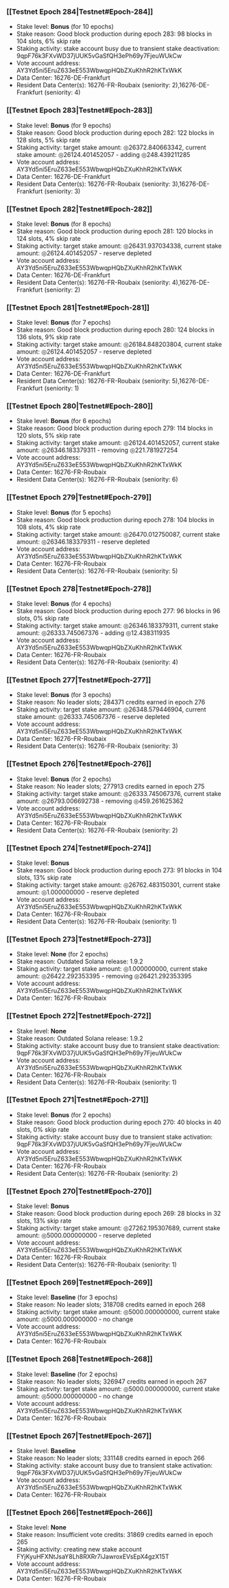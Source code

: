 ### [[Testnet Epoch 284|Testnet#Epoch-284]]
* Stake level: **Bonus** (for 10 epochs)
* Stake reason: Good block production during epoch 283: 98 blocks in 104 slots, 6% skip rate
* Staking activity: stake account busy due to transient stake deactivation: 9qpF76k3FXvWD37jUUK5vGaSfQH3ePh69y7FjeuWUkCw
* Vote account address: AY3Yd5ni5EruZ633eE553WbwqpHQbZXuKhhR2hKTxWkK
* Data Center: 16276-DE-Frankfurt
* Resident Data Center(s): 16276-FR-Roubaix (seniority: 2),16276-DE-Frankfurt (seniority: 4)
### [[Testnet Epoch 283|Testnet#Epoch-283]]
* Stake level: **Bonus** (for 9 epochs)
* Stake reason: Good block production during epoch 282: 122 blocks in 128 slots, 5% skip rate
* Staking activity: target stake amount: ◎26372.840663342, current stake amount: ◎26124.401452057 - adding ◎248.439211285
* Vote account address: AY3Yd5ni5EruZ633eE553WbwqpHQbZXuKhhR2hKTxWkK
* Data Center: 16276-DE-Frankfurt
* Resident Data Center(s): 16276-FR-Roubaix (seniority: 3),16276-DE-Frankfurt (seniority: 3)
### [[Testnet Epoch 282|Testnet#Epoch-282]]
* Stake level: **Bonus** (for 8 epochs)
* Stake reason: Good block production during epoch 281: 120 blocks in 124 slots, 4% skip rate
* Staking activity: target stake amount: ◎26431.937034338, current stake amount: ◎26124.401452057 - reserve depleted
* Vote account address: AY3Yd5ni5EruZ633eE553WbwqpHQbZXuKhhR2hKTxWkK
* Data Center: 16276-DE-Frankfurt
* Resident Data Center(s): 16276-FR-Roubaix (seniority: 4),16276-DE-Frankfurt (seniority: 2)
### [[Testnet Epoch 281|Testnet#Epoch-281]]
* Stake level: **Bonus** (for 7 epochs)
* Stake reason: Good block production during epoch 280: 124 blocks in 136 slots, 9% skip rate
* Staking activity: target stake amount: ◎26184.848203804, current stake amount: ◎26124.401452057 - reserve depleted
* Vote account address: AY3Yd5ni5EruZ633eE553WbwqpHQbZXuKhhR2hKTxWkK
* Data Center: 16276-DE-Frankfurt
* Resident Data Center(s): 16276-FR-Roubaix (seniority: 5),16276-DE-Frankfurt (seniority: 1)
### [[Testnet Epoch 280|Testnet#Epoch-280]]
* Stake level: **Bonus** (for 6 epochs)
* Stake reason: Good block production during epoch 279: 114 blocks in 120 slots, 5% skip rate
* Staking activity: target stake amount: ◎26124.401452057, current stake amount: ◎26346.183379311 - removing ◎221.781927254
* Vote account address: AY3Yd5ni5EruZ633eE553WbwqpHQbZXuKhhR2hKTxWkK
* Data Center: 16276-FR-Roubaix
* Resident Data Center(s): 16276-FR-Roubaix (seniority: 6)
### [[Testnet Epoch 279|Testnet#Epoch-279]]
* Stake level: **Bonus** (for 5 epochs)
* Stake reason: Good block production during epoch 278: 104 blocks in 108 slots, 4% skip rate
* Staking activity: target stake amount: ◎26470.012750087, current stake amount: ◎26346.183379311 - reserve depleted
* Vote account address: AY3Yd5ni5EruZ633eE553WbwqpHQbZXuKhhR2hKTxWkK
* Data Center: 16276-FR-Roubaix
* Resident Data Center(s): 16276-FR-Roubaix (seniority: 5)
### [[Testnet Epoch 278|Testnet#Epoch-278]]
* Stake level: **Bonus** (for 4 epochs)
* Stake reason: Good block production during epoch 277: 96 blocks in 96 slots, 0% skip rate
* Staking activity: target stake amount: ◎26346.183379311, current stake amount: ◎26333.745067376 - adding ◎12.438311935
* Vote account address: AY3Yd5ni5EruZ633eE553WbwqpHQbZXuKhhR2hKTxWkK
* Data Center: 16276-FR-Roubaix
* Resident Data Center(s): 16276-FR-Roubaix (seniority: 4)
### [[Testnet Epoch 277|Testnet#Epoch-277]]
* Stake level: **Bonus** (for 3 epochs)
* Stake reason: No leader slots; 284371 credits earned in epoch 276
* Staking activity: target stake amount: ◎26348.579446904, current stake amount: ◎26333.745067376 - reserve depleted
* Vote account address: AY3Yd5ni5EruZ633eE553WbwqpHQbZXuKhhR2hKTxWkK
* Data Center: 16276-FR-Roubaix
* Resident Data Center(s): 16276-FR-Roubaix (seniority: 3)
### [[Testnet Epoch 276|Testnet#Epoch-276]]
* Stake level: **Bonus** (for 2 epochs)
* Stake reason: No leader slots; 277913 credits earned in epoch 275
* Staking activity: target stake amount: ◎26333.745067376, current stake amount: ◎26793.006692738 - removing ◎459.261625362
* Vote account address: AY3Yd5ni5EruZ633eE553WbwqpHQbZXuKhhR2hKTxWkK
* Data Center: 16276-FR-Roubaix
* Resident Data Center(s): 16276-FR-Roubaix (seniority: 2)
### [[Testnet Epoch 274|Testnet#Epoch-274]]
* Stake level: **Bonus**
* Stake reason: Good block production during epoch 273: 91 blocks in 104 slots, 13% skip rate
* Staking activity: target stake amount: ◎26762.483150301, current stake amount: ◎1.000000000 - reserve depleted
* Vote account address: AY3Yd5ni5EruZ633eE553WbwqpHQbZXuKhhR2hKTxWkK
* Data Center: 16276-FR-Roubaix
* Resident Data Center(s): 16276-FR-Roubaix (seniority: 1)
### [[Testnet Epoch 273|Testnet#Epoch-273]]
* Stake level: **None** (for 2 epochs)
* Stake reason: Outdated Solana release: 1.9.2
* Staking activity: target stake amount: ◎1.000000000, current stake amount: ◎26422.292353395 - removing ◎26421.292353395
* Vote account address: AY3Yd5ni5EruZ633eE553WbwqpHQbZXuKhhR2hKTxWkK
* Data Center: 16276-FR-Roubaix
### [[Testnet Epoch 272|Testnet#Epoch-272]]
* Stake level: **None**
* Stake reason: Outdated Solana release: 1.9.2
* Staking activity: stake account busy due to transient stake deactivation: 9qpF76k3FXvWD37jUUK5vGaSfQH3ePh69y7FjeuWUkCw
* Vote account address: AY3Yd5ni5EruZ633eE553WbwqpHQbZXuKhhR2hKTxWkK
* Data Center: 16276-FR-Roubaix
* Resident Data Center(s): 16276-FR-Roubaix (seniority: 1)
### [[Testnet Epoch 271|Testnet#Epoch-271]]
* Stake level: **Bonus** (for 2 epochs)
* Stake reason: Good block production during epoch 270: 40 blocks in 40 slots, 0% skip rate
* Staking activity: stake account busy due to transient stake activation: 9qpF76k3FXvWD37jUUK5vGaSfQH3ePh69y7FjeuWUkCw
* Vote account address: AY3Yd5ni5EruZ633eE553WbwqpHQbZXuKhhR2hKTxWkK
* Data Center: 16276-FR-Roubaix
* Resident Data Center(s): 16276-FR-Roubaix (seniority: 2)
### [[Testnet Epoch 270|Testnet#Epoch-270]]
* Stake level: **Bonus**
* Stake reason: Good block production during epoch 269: 28 blocks in 32 slots, 13% skip rate
* Staking activity: target stake amount: ◎27262.195307689, current stake amount: ◎5000.000000000 - reserve depleted
* Vote account address: AY3Yd5ni5EruZ633eE553WbwqpHQbZXuKhhR2hKTxWkK
* Data Center: 16276-FR-Roubaix
* Resident Data Center(s): 16276-FR-Roubaix (seniority: 1)
### [[Testnet Epoch 269|Testnet#Epoch-269]]
* Stake level: **Baseline** (for 3 epochs)
* Stake reason: No leader slots; 318708 credits earned in epoch 268
* Staking activity: target stake amount: ◎5000.000000000, current stake amount: ◎5000.000000000 - no change
* Vote account address: AY3Yd5ni5EruZ633eE553WbwqpHQbZXuKhhR2hKTxWkK
* Data Center: 16276-FR-Roubaix
### [[Testnet Epoch 268|Testnet#Epoch-268]]
* Stake level: **Baseline** (for 2 epochs)
* Stake reason: No leader slots; 326947 credits earned in epoch 267
* Staking activity: target stake amount: ◎5000.000000000, current stake amount: ◎5000.000000000 - no change
* Vote account address: AY3Yd5ni5EruZ633eE553WbwqpHQbZXuKhhR2hKTxWkK
* Data Center: 16276-FR-Roubaix
### [[Testnet Epoch 267|Testnet#Epoch-267]]
* Stake level: **Baseline**
* Stake reason: No leader slots; 331148 credits earned in epoch 266
* Staking activity: stake account busy due to transient stake activation: 9qpF76k3FXvWD37jUUK5vGaSfQH3ePh69y7FjeuWUkCw
* Vote account address: AY3Yd5ni5EruZ633eE553WbwqpHQbZXuKhhR2hKTxWkK
* Data Center: 16276-FR-Roubaix
### [[Testnet Epoch 266|Testnet#Epoch-266]]
* Stake level: **None**
* Stake reason: Insufficient vote credits: 31869 credits earned in epoch 265
* Staking activity: creating new stake account FYjKyuHFXNtJsaY8Lh8RXRr7iJawroxEVsEpX4gzX15T
* Vote account address: AY3Yd5ni5EruZ633eE553WbwqpHQbZXuKhhR2hKTxWkK
* Data Center: 16276-FR-Roubaix